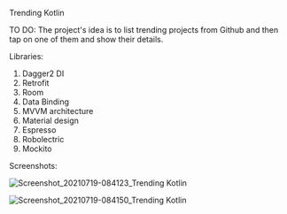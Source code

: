 Trending Kotlin

TO DO:
The project's idea is to list trending projects from Github and then tap on one of them and show their details.

Libraries:

1. Dagger2 DI
2. Retrofit
3. Room
4. Data Binding
5. MVVM architecture
6. Material design
7. Espresso
8. Robolectric
9. Mockito

Screenshots:

![Screenshot_20210719-084123_Trending Kotlin](https://user-images.githubusercontent.com/33603567/126127784-a9f4b80d-4c2e-41f4-9f54-a690d3ff2826.jpg)

![Screenshot_20210719-084150_Trending Kotlin](https://user-images.githubusercontent.com/33603567/126127806-39da3932-e395-41b1-ade7-eb039ec14d10.jpg)
